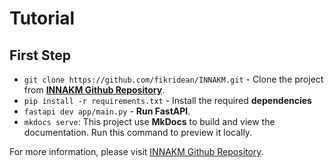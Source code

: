 # Tutorial

## First Step
* `git clone https://github.com/fikridean/INNAKM.git` - Clone the project from **[INNAKM Github Repository](https://github.com/fikridean/INNAKM)**.
* `pip install -r requirements.txt` - Install the required **dependencies**
* `fastapi dev app/main.py` - **Run FastAPI**.
* `mkdocs serve`: This project use **MkDocs** to build and view the documentation. Run this command to preview it locally.

For more information, please visit [INNAKM Github Repository](https://github.com/fikridean/INNAKM).